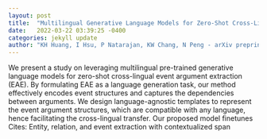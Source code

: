 ```yaml
---
layout: post
title:  "Multilingual Generative Language Models for Zero-Shot Cross-Lingual Event Argument Extraction"
date:   2022-03-22 03:39:25 -0400
categories: jekyll update
author: "KH Huang, I Hsu, P Natarajan, KW Chang, N Peng - arXiv preprint arXiv , 2022"
---
```

We present a study on leveraging multilingual pre-trained generative language models for zero-shot cross-lingual event argument extraction (EAE). By formulating EAE as a language generation task, our method effectively encodes event structures and captures the dependencies between arguments. We design language-agnostic templates to represent the event argument structures, which are compatible with any language, hence facilitating the cross-lingual transfer. Our proposed model finetunes Cites: Entity, relation, and event extraction with contextualized span
